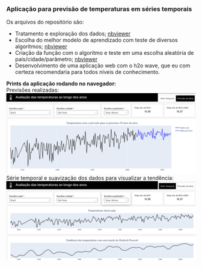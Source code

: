 ### Aplicação para previsão de temperaturas em séries temporais

Os arquivos do repositório são:<br>
+ Tratamento e exploração dos dados; [nbviewer](https://nbviewer.org/github/michelrribeiro/app_wave_temperaturas/blob/main/1-manipulacao_dados.ipynb)
+ Escolha do melhor modelo de aprendizado com teste de diversos algoritmos; [nbviewer](https://nbviewer.org/github/michelrribeiro/app_wave_temperaturas/blob/main/2-escolha_modelo.ipynb)
+ Criação da função com o algoritmo e teste em uma escolha aleatória de país/cidade/parâmetro; [nbviewer](https://nbviewer.org/github/michelrribeiro/app_wave_temperaturas/blob/main/3-previsoes_app.ipynb)
+ Desenvolvimento de uma aplicação web com o h2o wave, que eu com certeza recomendaria para todos níveis de conhecimento.

**Prints da aplicação rodando no navegador:**<br>
Previsões realizadas:
![Previsões](https://github.com/michelrribeiro/app_wave_temperaturas/blob/main/previsao.png?raw=true)
Série temporal e suavização dos dados para visualizar a tendência:
![Série Temporal](https://github.com/michelrribeiro/app_wave_temperaturas/blob/main/serie.png?raw=true)

